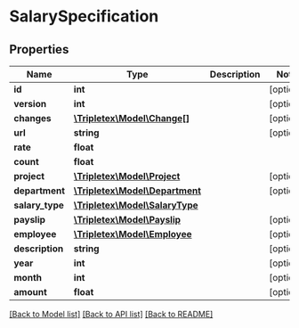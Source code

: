 # SalarySpecification

## Properties
Name | Type | Description | Notes
------------ | ------------- | ------------- | -------------
**id** | **int** |  | [optional] 
**version** | **int** |  | [optional] 
**changes** | [**\Tripletex\Model\Change[]**](Change.md) |  | [optional] 
**url** | **string** |  | [optional] 
**rate** | **float** |  | 
**count** | **float** |  | 
**project** | [**\Tripletex\Model\Project**](Project.md) |  | [optional] 
**department** | [**\Tripletex\Model\Department**](Department.md) |  | [optional] 
**salary_type** | [**\Tripletex\Model\SalaryType**](SalaryType.md) |  | 
**payslip** | [**\Tripletex\Model\Payslip**](Payslip.md) |  | [optional] 
**employee** | [**\Tripletex\Model\Employee**](Employee.md) |  | [optional] 
**description** | **string** |  | [optional] 
**year** | **int** |  | [optional] 
**month** | **int** |  | [optional] 
**amount** | **float** |  | [optional] 

[[Back to Model list]](../README.md#documentation-for-models) [[Back to API list]](../README.md#documentation-for-api-endpoints) [[Back to README]](../README.md)


